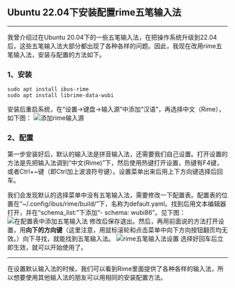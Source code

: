 ## Ubuntu 22.04下安装配置rime五笔输入法

---

我曾介绍过在Ubuntu 20.04下的一些五笔输入法，在把操作系统升级到22.04后，这些五笔输入法大部分都出现了各种各样的问题。因此，我现在改用rime五笔输入法，安装与配置的方法如下。

### 1、安装
```shell
sudo apt install ibus-rime
sudo apt install librime-data-wubi
```
安装后重启系统，在“设置->键盘->输入源”中添加“汉语”，再选择中文（Rime），如下图：
![添加rime输入源](https://img-blog.csdnimg.cn/bdad94d34d354bf3aeee651f1c740aa7.png#pic_center)


### 2、配置
第一步安装好后，默认的输入法是拼音输入法，还需要我们自己设置。打开设置的方法是先把输入法调到“中文(Rime)”下，然后使用热键打开设置，热键有F4键，或者Ctrl+~键（即Ctrl加上波浪符号键）。设置菜单出来后用上下方向键选择后回车。

我们会发现默认的选择菜单中没有五笔输入法，需要修改一下配置表。配置表的位置在“~/.config/ibus/rime/build/”下，名称为default.yaml。找到后用文本编辑器打开，并在“schema_list:”下添加“- schema: wubi86”。见下图：
![在配置表中添加五笔输入法](https://img-blog.csdnimg.cn/62696b17948e4e2d8d378370e317eb3f.png#pic_center)
修改后保存退出。然后，再用前面说的方法打开设置，用**向下的方向键**（这里注意，用鼠标滚轮和点击菜单中向下方向按钮翻页均无效。）向下寻找，就能找到五笔输入法。
![rime五笔输入法设置](https://img-blog.csdnimg.cn/f7f62bf0edfd4e989d418a5b44e6311a.png#pic_center)
选择好回车后立即生效，就可以开始使用了。

---

在设置默认输入法的时候，我们可以看到Rime里面提供了各种各样的输入法，所以想要使用其他输入法的朋友可以用相同的安装配置方法。